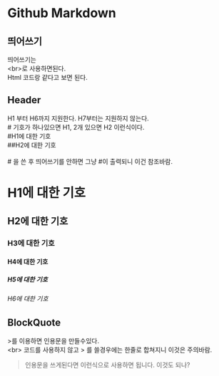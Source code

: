 # Github Markdown 

## 띄어쓰기
띄어쓰기는<br>
&#60;br&#62;로 사용하면된다. <br>
Html 코드랑 같다고 보면 된다.

## Header

H1 부터 H6까지 지원한다. H7부터는 지원하지 않는다.<br>
&#35; 기호가 하나있으면 H1, 2개 있으면 H2 이런식이다.<br>
#H1에 대한 기호 <br>
##H2에 대한 기호<br>
<br>
&#35; 을 쓴 후 띄어쓰기를 안하면 그냥 #이 출력되니 이건 참조바람.<br>

# H1에 대한 기호 
## H2에 대한 기호
### H3에 대한 기호 
#### H4에 대한 기호
##### H5에 대한 기호
###### H6에 대한 기호

## BlockQuote
	
&#62;를 이용하면 인용문을 만들수있다.<br>
&#60;br&#62; 코드를 사용하지 않고 &#62; 를 쓸경우에는 한줄로 합쳐지니 이것은 주의바람.<br>

>인용문을 쓰게된다면 이런식으로 사용하면 됩니다.
>이것도 되나?